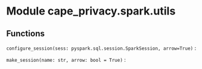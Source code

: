 Module cape_privacy.spark.utils
===============================

Functions
---------


`configure_session(sess: pyspark.sql.session.SparkSession, arrow=True)`
:   


`make_session(name: str, arrow: bool = True)`
: